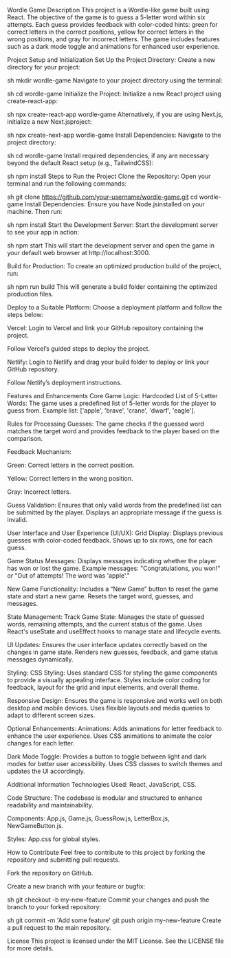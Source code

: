 Wordle Game Description
This project is a Wordle-like game built using React. The objective of the game is to guess a 5-letter word within six attempts. Each guess provides feedback with color-coded hints: green for correct letters in the correct positions, yellow for correct letters in the wrong positions, and gray for incorrect letters. The game includes features such as a dark mode toggle and animations for enhanced user experience.



Project Setup and Initialization
Set Up the Project Directory:
Create a new directory for your project:

sh
mkdir wordle-game
Navigate to your project directory using the terminal:

sh
cd wordle-game
Initialize the Project:
Initialize a new React project using create-react-app:

sh
npx create-react-app wordle-game
Alternatively, if you are using Next.js, initialize a new Next.jsproject:

sh
npx create-next-app wordle-game
Install Dependencies:
Navigate to the project directory:

sh
cd wordle-game
Install required dependencies, if any are necessary beyond the default React setup (e.g., TailwindCSS):

sh
npm install
Steps to Run the Project
Clone the Repository:
Open your terminal and run the following commands:

sh
git clone https://github.com/your-username/wordle-game.git
cd wordle-game
Install Dependencies:
Ensure you have Node.jsinstalled on your machine. Then run:

sh
npm install
Start the Development Server:
Start the development server to see your app in action:

sh
npm start
This will start the development server and open the game in your default web browser at http://localhost:3000.

Build for Production:
To create an optimized production build of the project, run:

sh
npm run build
This will generate a build folder containing the optimized production files.

Deploy to a Suitable Platform:
Choose a deployment platform and follow the steps below:

Vercel:
Login to Vercel and link your GitHub repository containing the project.

Follow Vercel’s guided steps to deploy the project.

Netlify:
Login to Netlify and drag your build folder to deploy or link your GitHub repository.

Follow Netlify’s deployment instructions.

Features and Enhancements
Core Game Logic:
Hardcoded List of 5-Letter Words: The game uses a predefined list of 5-letter words for the player to guess from. Example list: ['apple', 'brave', 'crane', 'dwarf', 'eagle'].

Rules for Processing Guesses: The game checks if the guessed word matches the target word and provides feedback to the player based on the comparison.

Feedback Mechanism:

Green: Correct letters in the correct position.

Yellow: Correct letters in the wrong position.

Gray: Incorrect letters.

Guess Validation: Ensures that only valid words from the predefined list can be submitted by the player. Displays an appropriate message if the guess is invalid.

User Interface and User Experience (UI/UX):
Grid Display: Displays previous guesses with color-coded feedback. Shows up to six rows, one for each guess.

Game Status Messages: Displays messages indicating whether the player has won or lost the game. Example messages: "Congratulations, you won!" or "Out of attempts! The word was 'apple'."

New Game Functionality: Includes a “New Game” button to reset the game state and start a new game. Resets the target word, guesses, and messages.

State Management:
Track Game State: Manages the state of guessed words, remaining attempts, and the current status of the game. Uses React's useState and useEffect hooks to manage state and lifecycle events.

UI Updates: Ensures the user interface updates correctly based on the changes in game state. Renders new guesses, feedback, and game status messages dynamically.

Styling:
CSS Styling: Uses standard CSS for styling the game components to provide a visually appealing interface. Styles include color coding for feedback, layout for the grid and input elements, and overall theme.

Responsive Design: Ensures the game is responsive and works well on both desktop and mobile devices. Uses flexible layouts and media queries to adapt to different screen sizes.

Optional Enhancements:
Animations: Adds animations for letter feedback to enhance the user experience. Uses CSS animations to animate the color changes for each letter.

Dark Mode Toggle: Provides a button to toggle between light and dark modes for better user accessibility. Uses CSS classes to switch themes and updates the UI accordingly.

Additional Information
Technologies Used: React, JavaScript, CSS.

Code Structure: The codebase is modular and structured to enhance readability and maintainability.

Components: App.js, Game.js, GuessRow.js, LetterBox.js, NewGameButton.js.

Styles: App.css for global styles.

How to Contribute
Feel free to contribute to this project by forking the repository and submitting pull requests.

Fork the repository on GitHub.

Create a new branch with your feature or bugfix:

sh
git checkout -b my-new-feature
Commit your changes and push the branch to your forked repository:

sh
git commit -m 'Add some feature'
git push origin my-new-feature
Create a pull request to the main repository.

License
This project is licensed under the MIT License. See the LICENSE file for more details.